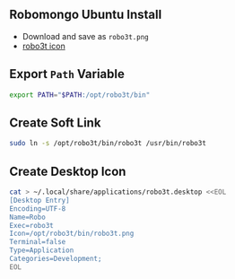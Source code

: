 ## Robomongo Ubuntu Install
* Download and save as `robo3t.png`
* [robo3t icon](https://robomongo.org/static/robomongo-128x128-129df2f1.png)

## Export `Path` Variable
```sh
export PATH="$PATH:/opt/robo3t/bin"
```

## Create Soft Link
```sh
sudo ln -s /opt/robo3t/bin/robo3t /usr/bin/robo3t
```

## Create Desktop Icon
```sh
cat > ~/.local/share/applications/robo3t.desktop <<EOL
[Desktop Entry]
Encoding=UTF-8
Name=Robo
Exec=robo3t
Icon=/opt/robo3t/bin/robo3t.png
Terminal=false
Type=Application
Categories=Development;
EOL
```
